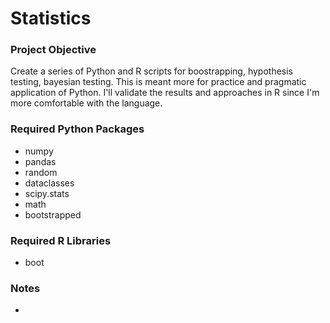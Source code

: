 # Statistics

### Project Objective
Create a series of Python and R scripts for boostrapping, hypothesis testing, bayesian testing. This is meant more for 
practice and pragmatic application of Python. I'll validate the results and approaches in R since I'm more comfortable
with the language. 

### Required Python Packages
* numpy
* pandas
* random
* dataclasses
* scipy.stats
* math
* bootstrapped

### Required R Libraries
* boot

### Notes
- 

